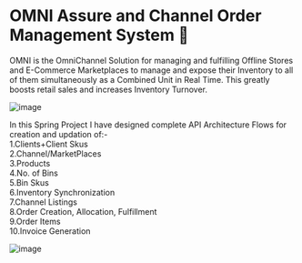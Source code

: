 # OMNI Assure and Channel Order Management System 🛒

OMNI is the OmniChannel Solution for managing and fulfilling Offline Stores and E-Commerce Marketplaces to manage and expose their Inventory to all of them simultaneously as a Combined Unit in Real Time.
This greatly boosts retail sales and increases Inventory Turnover.

![image](https://cbi-blog.s3.amazonaws.com/blog/wp-content/uploads/2017/04/ecommerce-global-map-infographic-4.18.17.png)

In this Spring Project I have designed complete API Architecture Flows for creation and updation of:-<br/>
1.Clients+Client Skus <br/>
2.Channel/MarketPlaces <br/>
3.Products <br/>
4.No. of Bins <br/>
5.Bin Skus <br/>
6.Inventory Synchronization <br/>
7.Channel Listings <br/>
8.Order Creation, Allocation, Fulfillment <br/>
9.Order Items <br/>
10.Invoice Generation <br/>

![image](https://www.skillnetinc.com/wp-content/uploads/2022/08/Complex-Order-flow-OMS-Order-Anywhere-Fulfilled-by-Vendor.jpg)
